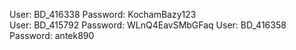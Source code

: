 User: BD_416338 Password: KochamBazy123 <br/>
User: BD_415792 Password: WLnQ4EavSMbGFaq
User: BD_416358 Password: antek890

